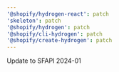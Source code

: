 ```yaml
---
'@shopify/hydrogen-react': patch
'skeleton': patch
'@shopify/hydrogen': patch
'@shopify/cli-hydrogen': patch
'@shopify/create-hydrogen': patch
---
```


Update to SFAPI 2024-01
